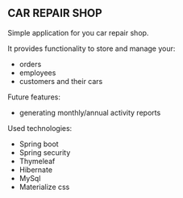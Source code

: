 ## **CAR REPAIR SHOP**

Simple application for you car repair shop.

It provides functionality to store and manage your:
- orders
- employees
- customers and their cars

Future features:
- generating monthly/annual activity reports

Used technologies:
- Spring boot
- Spring security
- Thymeleaf
- Hibernate
- MySql
- Materialize css